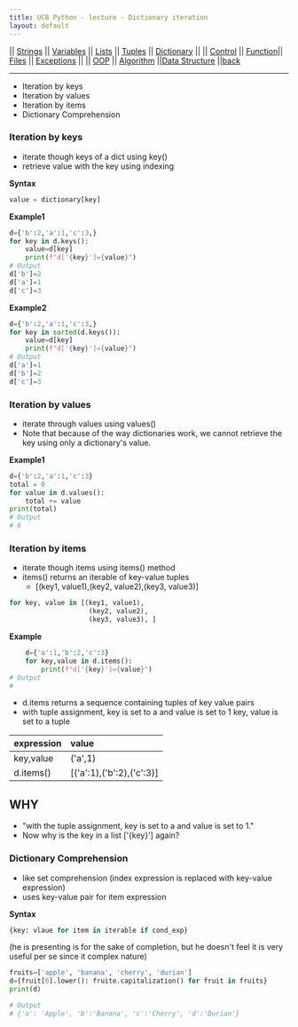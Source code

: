 ```yaml
---
title: UCB Python - lecture - Dictionary iteration
layout: default
---
```

|| [Strings](./strings.html) || [Variables](./variables.html) || [Lists](./lists.html) || [Tuples](./tuples.html) || [Dictionary](./dictionary.html) ||
|| [Control](./control.html) || [Function](./function.html)|| [Files](./files.html) || [Exceptions](./exceptions.html) ||
|| [OOP](./oop.html) || [Algorithm](./algorithm.html) ||[Data Structure](./datastructure.html) ||[back](./index.html)

---

* Iteration by keys
* Iteration by values
* Iteration by items
* Dictionary Comprehension

### Iteration by keys

* iterate though keys of a dict using key()
* retrieve value with the key using indexing

**Syntax**

```python
value = dictionary[key]
```

**Example1**

```python
d={'b':2,'a':1,'c':3,}
for key in d.keys():
    value=d[key]
    print(f"d['{key}']={value}")
# Output
d['b']=2
d['a']=1
d['c']=3
```

**Example2**

```python
d={'b':2,'a':1,'c':3,}
for key in sorted(d.keys()):
    value=d[key]
    print(f"d['{key}']={value}")
# Output
d['a']=1
d['b']=2
d['c']=3
```

### Iteration by values

* iterate through values using values()
* Note that because of the way dictionaries work, we cannot retrieve the key using only a dictionary's value.

**Example1**

```python
d={'b':2,'a':1,'c':3}
total = 0
for value in d.values():
    total += value
print(total)
# Output
# 6
```

### Iteration by items

* iterate though items using items() method
* items() returns an iterable of key-value tuples
  * [(key1, value1),(key2, value2),(key3, value3)]

```python
for key, value in [(key1, value1), 
                    (key2, value2), 
                    (key3, value3), ]
```

**Example**

```python
    d={'a':1,'b':2,'c':3}
    for key,value in d.items():
        print(f"d['{key}']={value}")
# Output
#   
```

* d.items returns a sequence containing tuples of key value pairs
* with tuple assignment, key is set to a and value is set to 1
key, value is set to a tuple

| expression  | value |
|:-------------|:------------------|
| key,value | ('a',1)
| d.items() | [('a':1),('b':2),('c':3)]

## WHY

* "with the tuple assignment, key is set to a and value is set to 1."
* Now why is the key in a list ['{key}'] again?

### Dictionary Comprehension

* like set comprehension (index expression is replaced with key-value expression)
* uses key-value pair for item expression

**Syntax**

```python
{key: vlaue for item in iterable if cond_exp}
```

(he is presenting is for the sake of completion, but he doesn't feel it is very useful per se since it complex nature)


```python
fruits=['apple', 'banana', 'cherry', 'durian']
d={fruit[0].lower(): fruite.capitalization() for fruit in fruits}
print(d)

# Output
# {'a': 'Apple', 'b':'Banana', 'c':'Cherry', 'd':'Durian'}
```
